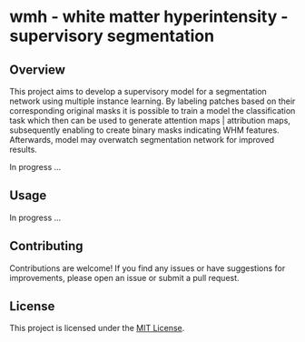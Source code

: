 # wmh - white matter hyperintensity - supervisory segmentation

## Overview
This project aims to develop a supervisory model for a segmentation network using multiple instance learning. By labeling patches based on their corresponding original masks it is possible to train a model the classification task which then can be used to generate attention maps | attribution maps, subsequently enabling to create binary masks indicating WHM features. Afterwards, model may overwatch segmentation network for improved results.

In progress ...

## Usage
In progress ...

## Contributing
Contributions are welcome! If you find any issues or have suggestions for improvements, please open an issue or submit a pull request.

## License
This project is licensed under the [MIT License](LICENSE).

